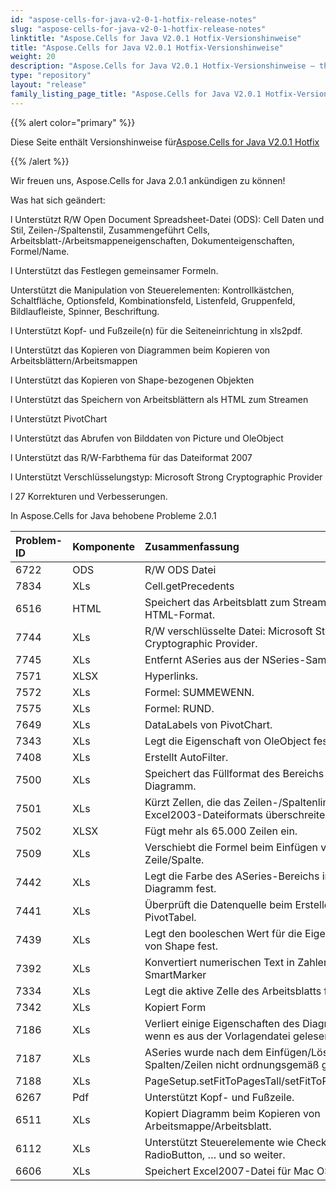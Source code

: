 ```yaml
---
id: "aspose-cells-for-java-v2-0-1-hotfix-release-notes"
slug: "aspose-cells-for-java-v2-0-1-hotfix-release-notes"
linktitle: "Aspose.Cells for Java V2.0.1 Hotfix-Versionshinweise"
title: "Aspose.Cells for Java V2.0.1 Hotfix-Versionshinweise"
weight: 20
description: "Aspose.Cells for Java V2.0.1 Hotfix-Versionshinweise – the latest updates and fixes."
type: "repository"
layout: "release"
family_listing_page_title: "Aspose.Cells for Java V2.0.1 Hotfix-Versionshinweise"
---
```

{{% alert color="primary" %}} 

 Diese Seite enthält Versionshinweise für[Aspose.Cells for Java V2.0.1 Hotfix](https://releases.aspose.com/cells/java/new-releases/aspose.cells-for-java-v2.0.1-hotfix/)

{{% /alert %}} 

 Wir freuen uns, Aspose.Cells for Java 2.0.1 ankündigen zu können!

 Was hat sich geändert:

 l Unterstützt R/W Open Document Spreadsheet-Datei (ODS): Cell Daten und Stil, Zeilen-/Spaltenstil, Zusammengeführt Cells, Arbeitsblatt-/Arbeitsmappeneigenschaften, Dokumenteigenschaften, Formel/Name.

 l Unterstützt das Festlegen gemeinsamer Formeln.

 Unterstützt die Manipulation von Steuerelementen: Kontrollkästchen, Schaltfläche, Optionsfeld, Kombinationsfeld, Listenfeld, Gruppenfeld, Bildlaufleiste, Spinner, Beschriftung.

 l Unterstützt Kopf- und Fußzeile(n) für die Seiteneinrichtung in xls2pdf.

 l Unterstützt das Kopieren von Diagrammen beim Kopieren von Arbeitsblättern/Arbeitsmappen

 l Unterstützt das Kopieren von Shape-bezogenen Objekten

 l Unterstützt das Speichern von Arbeitsblättern als HTML zum Streamen

 l Unterstützt PivotChart

 l Unterstützt das Abrufen von Bilddaten von Picture und OleObject

 l Unterstützt das R/W-Farbthema für das Dateiformat 2007

 l Unterstützt Verschlüsselungstyp: Microsoft Strong Cryptographic Provider

 l 27 Korrekturen und Verbesserungen.

 In Aspose.Cells for Java behobene Probleme 2.0.1

|**Problem-ID** |**Komponente** |**Zusammenfassung** |
|:- |:- |:- |
|6722 |ODS | R/W ODS Datei|
|7834 | XLs| Cell.getPrecedents|
|6516 |HTML | Speichert das Arbeitsblatt zum Streamen im HTML-Format.|
|7744 | XLs| R/W verschlüsselte Datei: Microsoft Strong Cryptographic Provider.|
|7745 | XLs| Entfernt ASeries aus der NSeries-Sammlung.|
|7571 | XLSX| Hyperlinks.|
|7572 | XLs| Formel: SUMMEWENN.|
|7575 | XLs| Formel: RUND.|
|7649 | XLs|DataLabels von PivotChart.|
|7343 | XLs| Legt die Eigenschaft von OleObject fest: OleSize.|
|7408 | XLs| Erstellt AutoFilter.|
|7500 | XLs| Speichert das Füllformat des Bereichs im Diagramm.|
|7501 | XLs| Kürzt Zellen, die das Zeilen-/Spaltenlimit des Excel2003-Dateiformats überschreiten.|
|7502 | XLSX| Fügt mehr als 65.000 Zeilen ein.|
|7509 | XLs| Verschiebt die Formel beim Einfügen von Zeile/Spalte.|
|7442 | XLs| Legt die Farbe des ASeries-Bereichs im Diagramm fest.|
|7441 | XLs| Überprüft die Datenquelle beim Erstellen von PivotTabel.|
|7439 | XLs| Legt den booleschen Wert für die Eigenschaften von Shape fest.|
|7392 | XLs| Konvertiert numerischen Text in Zahlen für SmartMarker|
|7334 | XLs| Legt die aktive Zelle des Arbeitsblatts fest.|
|7342 | XLs| Kopiert Form|
|7186 | XLs| Verliert einige Eigenschaften des Diagramms, wenn es aus der Vorlagendatei gelesen wird.|
|7187 | XLs| ASeries wurde nach dem Einfügen/Löschen von Spalten/Zeilen nicht ordnungsgemäß geändert.|
|7188 | XLs| PageSetup.setFitToPagesTall/setFitToPagesWide|
|6267 | Pdf| Unterstützt Kopf- und Fußzeile.|
|6511 | XLs| Kopiert Diagramm beim Kopieren von Arbeitsmappe/Arbeitsblatt.|
|6112 | XLs| Unterstützt Steuerelemente wie Checkbox, RadioButton, … und so weiter.|
|6606 | XLs| Speichert Excel2007-Datei für Mac OS.|

